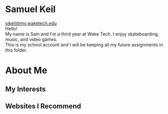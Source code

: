 # Samuel Keil  
sjkeil@my.waketech.edu  
Hello!  
My name is Sam and I'm a third year at Wake Tech. I enjoy skateboarding, music, and video games.  
This is my school account and I will be keeping all my future assignments in this folder.  
# About Me
## My Interests
## Websites I Recommend